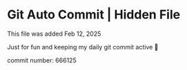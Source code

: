 # Git Auto Commit | Hidden File

This file was added Feb 12, 2025

Just for fun and keeping my daily git commit active 🤪

commit number: 666125
